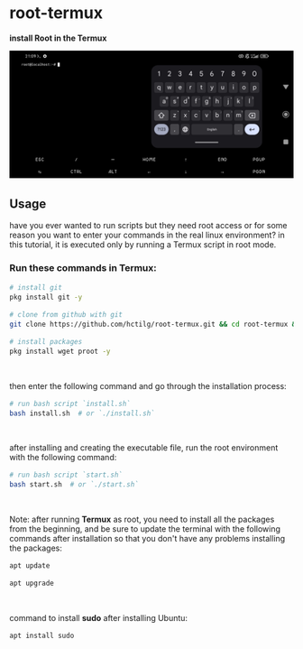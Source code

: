 # root-termux

**install Root in the Termux**

<img src="screenshot.jpg" alt="Screenshot" title="Root(sudo) in the Termux">

## Usage

have you ever wanted to run scripts but they need root access or for some reason you want to enter your commands in the real linux environment? in this tutorial, it is executed only by running a Termux script in root mode.

### Run these commands in Termux:

```bash
# install git
pkg install git -y
```

```bash
# clone from github with git
git clone https://github.com/hctilg/root-termux.git && cd root-termux && chmod +x *
```

```bash
# install packages
pkg install wget proot -y
```

<br>

then enter the following command and go through the installation process:

```bash
# run bash script `install.sh`
bash install.sh  # or `./install.sh`
```

<br>

after installing and creating the executable file, run the root environment with the following command:

```bash
# run bash script `start.sh`
bash start.sh  # or `./start.sh`
```

<br>

Note: after running **Termux** as root, you need to install all the packages from the beginning, and be sure to update the terminal with the following commands after installation so that you don't have any problems installing the packages:

```bash
apt update
```

```bash
apt upgrade
```

<br>

command to install **sudo** after installing Ubuntu:

```bash
apt install sudo
```
